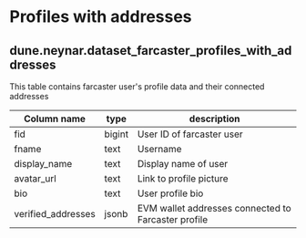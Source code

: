 # Profiles with addresses

## **dune.neynar.dataset_farcaster_profiles_with_addresses**

This table contains farcaster user's profile data and their connected addresses

| Column name | type | description |
| --- | --- | --- |
| fid | bigint | User ID of farcaster user |
| fname | text | Username |
| display_name | text | Display name of user |
| avatar_url | text | Link to profile picture |
| bio | text | User profile bio |
| verified_addresses | jsonb | EVM wallet addresses connected to Farcaster profile  |